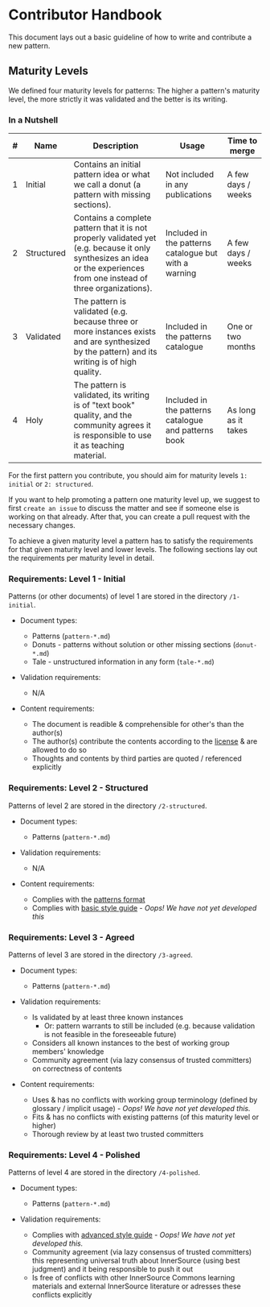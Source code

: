 # Contributor Handbook

This document lays out a basic guideline of how to write and contribute a new pattern.

## Maturity Levels

We defined four maturity levels for patterns: The higher a pattern's maturity level, the more strictly it was validated and the better is its writing.

### In a Nutshell

| \# | Name | Description | Usage | Time to merge |
| ---- | ---- | ---- | ---- | ---- |
| 1 | Initial | Contains an initial pattern idea or what we call a donut (a pattern with missing sections). | Not included in any publications | A few days / weeks |
| 2 | Structured | Contains a complete pattern that it is not properly validated yet (e.g. because it only synthesizes an idea or the experiences from one instead of three organizations). | Included in the patterns catalogue but with a warning | A few days / weeks |
| 3 | Validated | The pattern is validated (e.g. because three or more instances exists and are synthesized by the pattern) and its writing is of high quality. | Included in the patterns catalogue | One or two months |
| 4 | Holy | The pattern is validated, its writing is of "text book" quality, and the community agrees it is responsible to use it as teaching material. | Included in the patterns catalogue and patterns book | As long as it takes |

For the first pattern you contribute, you should aim for maturity levels `1: initial` or `2: structured`. 

If you want to help promoting a pattern one maturity level up, we suggest to first `create an issue` to discuss the matter and see if someone else is working on that already. After that, you can create a pull request with the necessary changes.

To achieve a given maturity level a pattern has to satisfy the requirements for that given maturity level and lower levels. The following sections lay out the requirements per maturity level in detail.


### Requirements: Level 1 - Initial

Patterns (or other documents) of level 1 are stored in the directory `/1-initial`.

- Document types:
	- Patterns (`pattern-*.md`)
	- Donuts - patterns without solution or other missing sections (`donut-*.md`)
	- Tale - unstructured information in any form (`tale-*.md`)
	
- Validation requirements:
	- N/A
	
- Content requirements:
	- The document is readible & comprehensible for other's than the author(s)
	- The author(s) contribute the contents according to the [license](../LICENSE.txt) & are allowed to do so
	- Thoughts and contents by third parties are quoted / referenced explicitly

	
### Requirements: Level 2 - Structured

Patterns of level 2 are stored in the directory `/2-structured`.

- Document types:
	- Patterns (`pattern-*.md`)
	
- Validation requirements:
	- N/A
	
- Content requirements:
	- Complies with the [patterns format](pattern-template.md)
	- Complies with [basic style guide](#) - *Oops! We have not yet developed this*
	
	
### Requirements: Level 3 - Agreed

Patterns of level 3 are stored in the directory `/3-agreed`.

- Document types:
	- Patterns (`pattern-*.md`)
	
- Validation requirements:
	- Is validated by at least three known instances
		- Or: pattern warrants to still be included (e.g. because validation is not feasible in the foreseeable future)
	- Considers all known instances to the best of working group members' knowledge
	- Community agreement (via lazy consensus of trusted committers) on correctness of contents
	
- Content requirements:
	- Uses & has no conflicts with working group terminology (defined by glossary / implicit usage) - *Oops! We have not yet developed this.*
	- Fits & has no conflicts with existing patterns (of this maturity level or higher)
	- Thorough review by at least two trusted committers
	
	
### Requirements: Level 4 - Polished

Patterns of level 4 are stored in the directory `/4-polished`.

- Document types:
	- Patterns (`pattern-*.md`)
	
- Validation requirements:
	- Complies with [advanced style guide](#) - *Oops! We have not yet developed this.*
	- Community agreement (via lazy consensus of trusted committers) this representing universal truth about InnerSource (using best judgment) and it being responsible to push it out
	- Is free of conflicts with other InnerSource Commons learning materials and external InnerSource literature or adresses these conflicts explicitly
	